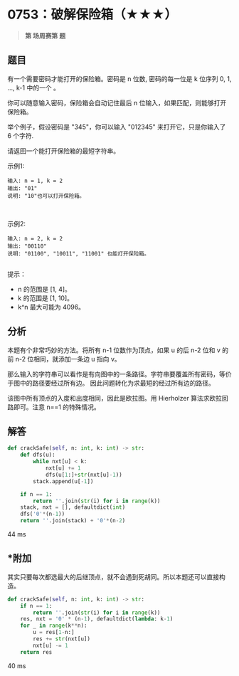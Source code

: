 # 0753：破解保险箱（★★★）


> **第  场周赛第  题**

## 题目

有一个需要密码才能打开的保险箱。密码是 n 位数, 密码的每一位是 k 位序列 0, 1, ..., k-1 中的一个 。

你可以随意输入密码，保险箱会自动记住最后 n 位输入，如果匹配，则能够打开保险箱。

举个例子，假设密码是 "345"，你可以输入 "012345" 来打开它，只是你输入了 6 个字符.

请返回一个能打开保险箱的最短字符串。


示例1:

    输入: n = 1, k = 2
    输出: "01"
    说明: "10"也可以打开保险箱。
 

示例2:

    输入: n = 2, k = 2
    输出: "00110"
    说明: "01100", "10011", "11001" 也能打开保险箱。
     

提示：
- n 的范围是 [1, 4]。
- k 的范围是 [1, 10]。
- k^n 最大可能为 4096。


## 分析

本题有个非常巧妙的方法。将所有 n-1 位数作为顶点，如果 u 的后 n-2 位和 v 的前 n-2 位相同，就添加一条边 u 指向 v。

那么输入的字符串可以看作是有向图中的一条路径。字符串要覆盖所有密码，等价于图中的路径要经过所有边。
因此问题转化为求最短的经过所有边的路径。 

该图中所有顶点的入度和出度相同，因此是欧拉图。用 Hierholzer 算法求欧拉回路即可。注意 n==1 的特殊情况。

## 解答

```python
def crackSafe(self, n: int, k: int) -> str:
    def dfs(u):
        while nxt[u] < k:
            nxt[u] += 1
            dfs(u[1:]+str(nxt[u]-1))
        stack.append(u[-1])

    if n == 1:
        return ''.join(str(i) for i in range(k))
    stack, nxt = [], defaultdict(int)
    dfs('0'*(n-1))
    return ''.join(stack) + '0'*(n-2)
```
44 ms

## *附加

其实只要每次都选最大的后继顶点，就不会遇到死胡同。所以本题还可以直接构造。

```python
def crackSafe(self, n: int, k: int) -> str:
    if n == 1:
        return ''.join(str(i) for i in range(k))
    res, nxt = '0' * (n-1), defaultdict(lambda: k-1)
    for _ in range(k**n):
        u = res[1-n:]
        res += str(nxt[u])
        nxt[u] -= 1
    return res
```
40 ms

